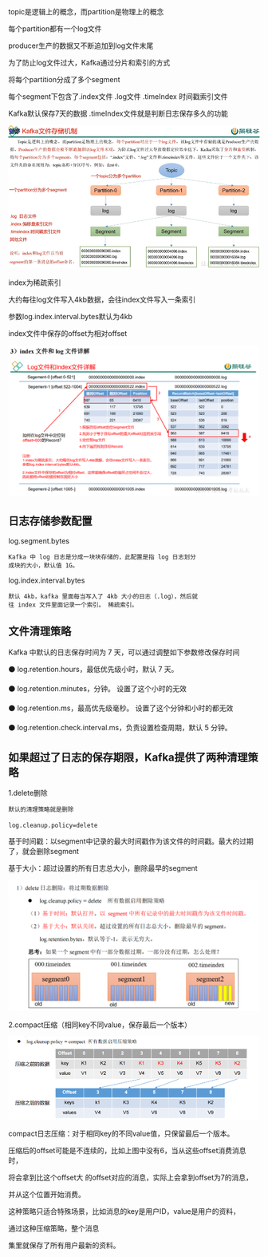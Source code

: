 topic是逻辑上的概念，而partition是物理上的概念

每个partition都有一个log文件

producer生产的数据又不断追加到log文件末尾

为了防止log文件过大，Kafka通过分片和索引的方式

将每个partition分成了多个segment

每个segment下包含了.index文件 .log文件 .timeIndex 时间戳索引文件

Kafka默认保存7天的数据 .timeIndex文件就是判断日志保存多久的功能

![img_68.png](img_68.png)

index为稀疏索引 

大约每往log文件写入4kb数据，会往index文件写入一条索引

参数log.index.interval.bytes默认为4kb

index文件中保存的offset为相对offset

![img_69.png](img_69.png)

日志存储参数配置
---
log.segment.bytes

    Kafka 中 log 日志是分成一块块存储的，此配置是指 log 日志划分
    成块的大小，默认值 1G。

log.index.interval.bytes

    默认 4kb，kafka 里面每当写入了 4kb 大小的日志（.log），然后就
    往 index 文件里面记录一个索引。 稀疏索引。

文件清理策略
---

Kafka 中默认的日志保存时间为 7 天，可以通过调整如下参数修改保存时间

⚫ log.retention.hours，最低优先级小时，默认 7 天。

⚫ log.retention.minutes，分钟。 设置了这个小时的无效

⚫ log.retention.ms，最高优先级毫秒。 设置了这个分钟和小时的都无效

⚫ log.retention.check.interval.ms，负责设置检查周期，默认 5 分钟。


如果超过了日志的保存期限，Kafka提供了两种清理策略
---

1.delete删除 

    默认的清理策略就是删除

    log.cleanup.policy=delete

基于时间戳：以segment中记录的最大时间戳作为该文件的时间戳。最大的过期了，就会删除segment

基于大小：超过设置的所有日志总大小，删除最早的segment

![img_70.png](img_70.png)

2.compact压缩（相同key不同value，保存最后一个版本）

![img_71.png](img_71.png)

compact日志压缩：对于相同key的不同value值，只保留最后一个版本。

压缩后的offset可能是不连续的，比如上图中没有6，当从这些offset消费消息时，

将会拿到比这个offset大 的offset对应的消息，实际上会拿到offset为7的消息，

并从这个位置开始消费。

这种策略只适合特殊场景，比如消息的key是用户ID，value是用户的资料，

通过这种压缩策略，整个消息

集里就保存了所有用户最新的资料。